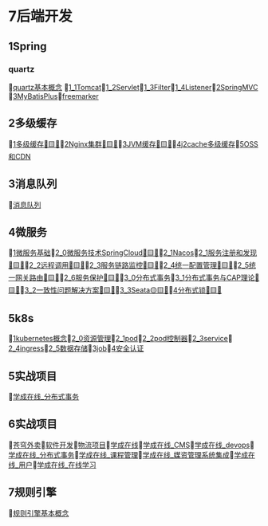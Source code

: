 # 7后端开发
## 1Spring
### quartz
📝[quartz基本概念](/7后端开发/1Spring/quartz/quartz基本概念.md)
📝[1_1Tomcat](/7后端开发/1Spring/1_1Tomcat.md)📝[1_2Servlet](/7后端开发/1Spring/1_2Servlet.md)📝[1_3Filter](/7后端开发/1Spring/1_3Filter.md)📝[1_4Listener](/7后端开发/1Spring/1_4Listener.md)📝[2SpringMVC](/7后端开发/1Spring/2SpringMVC.md)📝[3MyBatisPlus](/7后端开发/1Spring/3MyBatisPlus.md)📝[freemarker](/7后端开发/1Spring/freemarker.md)
## 2多级缓存
📝[1多级缓存🔴🟨💛](/7后端开发/2多级缓存/1多级缓存🔴🟨💛.md)📝[2Nginx集群🔴🟨💛](/7后端开发/2多级缓存/2Nginx集群🔴🟨💛.md)📝[3JVM缓存🔴🟨💛](/7后端开发/2多级缓存/3JVM缓存🔴🟨💛.md)📝[4j2cache多级缓存](/7后端开发/2多级缓存/4j2cache多级缓存.md)📝[5OSS和CDN](/7后端开发/2多级缓存/5OSS和CDN.md)
## 3消息队列
📝[消息队列](/7后端开发/3消息队列/消息队列.md)
## 4微服务
📝[1微服务基础](/7后端开发/4微服务/1微服务基础.md)📝[2_0微服务技术SpringCloud🔴🟨💛](/7后端开发/4微服务/2_0微服务技术SpringCloud🔴🟨💛.md)📝[2_1Nacos](/7后端开发/4微服务/2_1Nacos.md)📝[2_1服务注册和发现🔴🟨💛](/7后端开发/4微服务/2_1服务注册和发现🔴🟨💛.md)📝[2_2远程调用🔴🟨💛](/7后端开发/4微服务/2_2远程调用🔴🟨💛.md)📝[2_3服务链路监控🔴🟨💛](/7后端开发/4微服务/2_3服务链路监控🔴🟨💛.md)📝[2_4统一配置管理🔴🟨💛](/7后端开发/4微服务/2_4统一配置管理🔴🟨💛.md)📝[2_5统一网关路由🔴🟨💛](/7后端开发/4微服务/2_5统一网关路由🔴🟨💛.md)📝[2_6服务保护🔴🟨💛](/7后端开发/4微服务/2_6服务保护🔴🟨💛.md)📝[3_0分布式事务](/7后端开发/4微服务/3_0分布式事务.md)📝[3_1分布式事务与CAP理论🔴🟨💛](/7后端开发/4微服务/3_1分布式事务与CAP理论🔴🟨💛.md)📝[3_2一致性问题解决方案🔴🟨💛](/7后端开发/4微服务/3_2一致性问题解决方案🔴🟨💛.md)📝[3_3Seata🟡🟨💛](/7后端开发/4微服务/3_3Seata🟡🟨💛.md)📝[4分布式锁🔴🟨💛](/7后端开发/4微服务/4分布式锁🔴🟨💛.md)
## 5k8s
📝[1kubernetes概念](/7后端开发/5k8s/1kubernetes概念.md)📝[2_0资源管理](/7后端开发/5k8s/2_0资源管理.md)📝[2_1pod](/7后端开发/5k8s/2_1pod.md)📝[2_2pod控制器](/7后端开发/5k8s/2_2pod控制器.md)📝[2_3service](/7后端开发/5k8s/2_3service.md)📝[2_4ingress](/7后端开发/5k8s/2_4ingress.md)📝[2_5数据存储](/7后端开发/5k8s/2_5数据存储.md)📝[3job](/7后端开发/5k8s/3job.md)📝[4安全认证](/7后端开发/5k8s/4安全认证.md)
## 5实战项目
📝[学成在线_分布式事务](/7后端开发/5实战项目/学成在线_分布式事务.md)
## 6实战项目
📝[苍穹外卖](/7后端开发/6实战项目/苍穹外卖.md)📝[软件开发](/7后端开发/6实战项目/软件开发.md)📝[物流项目](/7后端开发/6实战项目/物流项目.md)📝[学成在线](/7后端开发/6实战项目/学成在线.md)📝[学成在线_CMS](/7后端开发/6实战项目/学成在线_CMS.md)📝[学成在线_devops](/7后端开发/6实战项目/学成在线_devops.md)📝[学成在线_分布式事务](/7后端开发/6实战项目/学成在线_分布式事务.md)📝[学成在线_课程管理](/7后端开发/6实战项目/学成在线_课程管理.md)📝[学成在线_媒资管理系统集成](/7后端开发/6实战项目/学成在线_媒资管理系统集成.md)📝[学成在线_用户](/7后端开发/6实战项目/学成在线_用户.md)📝[学成在线_在线学习](/7后端开发/6实战项目/学成在线_在线学习.md)
## 7规则引擎
📝[规则引擎基本概念](/7后端开发/7规则引擎/规则引擎基本概念.md)
